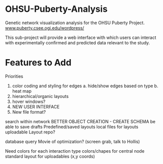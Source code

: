 OHSU-Puberty-Analysis
=====================

Genetic network visualization analysis for the OHSU Puberty Project.
www.puberty.csee.ogi.edu/wordpress/

This sub-project will provide a web interface with which users can interact with experimentally confirmed and predicted data relevant to the study.


Features to Add
===============
Priorities
  1. color coding and styling for edges
    a. hide/show edges based on type
    b. heat map
  2. hierarchical/organic layouts
  3. hover windows?
  4. NEW USER INTERFACE
  5. New file format?

  search within network
  BETTER OBJECT CREATION - CREATE SCHEMA
  be able to save drafts
    Predefined/saved layouts
    local files for layouts
    uploadable
    Layout repo?

  database query
  Movie of optimization? (screen grab, talk to Hollis)

Need
  colors for each interaction type
  colors/chapes for central node
  standard layout for uploadables (x,y coords)
